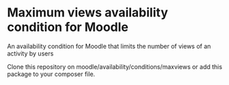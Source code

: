 # Maximum views availability condition for Moodle

An availability condition for Moodle that limits the number of views of an activity by users

Clone this repository on moodle/availability/conditions/maxviews
or add this package to your composer file.
